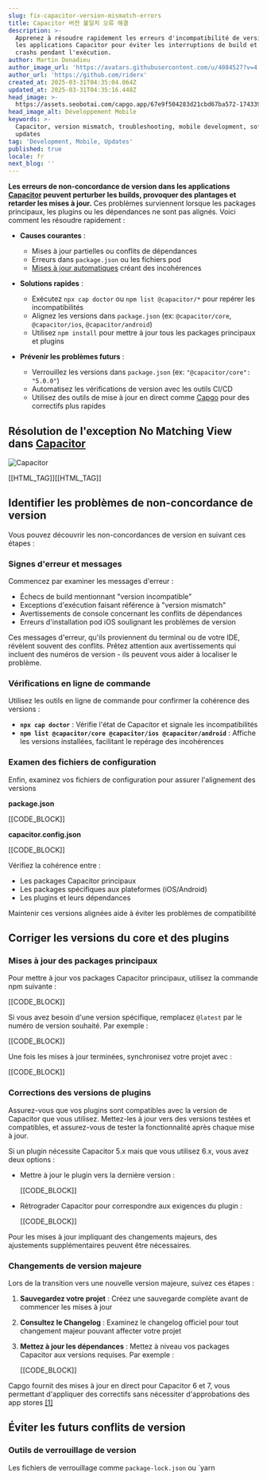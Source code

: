 ```yaml
---
slug: fix-capacitor-version-mismatch-errors
title: Capacitor 버전 불일치 오류 해결
description: >-
  Apprenez à résoudre rapidement les erreurs d'incompatibilité de version dans
  les applications Capacitor pour éviter les interruptions de build et les
  crashs pendant l'exécution.
author: Martin Donadieu
author_image_url: 'https://avatars.githubusercontent.com/u/4084527?v=4'
author_url: 'https://github.com/riderx'
created_at: 2025-03-31T04:35:04.064Z
updated_at: 2025-03-31T04:35:16.448Z
head_image: >-
  https://assets.seobotai.com/capgo.app/67e9f504283d21cbd67ba572-1743395716448.jpg
head_image_alt: Développement Mobile
keywords: >-
  Capacitor, version mismatch, troubleshooting, mobile development, software
  updates
tag: 'Development, Mobile, Updates'
published: true
locale: fr
next_blog: ''
---
```


**Les erreurs de non-concordance de version dans les applications [Capacitor](https://capacitorjscom/) peuvent perturber les builds, provoquer des plantages et retarder les mises à jour.** Ces problèmes surviennent lorsque les packages principaux, les plugins ou les dépendances ne sont pas alignés. Voici comment les résoudre rapidement :

-   **Causes courantes** :
    
    -   Mises à jour partielles ou conflits de dépendances
    -   Erreurs dans `package.json` ou les fichiers pod
    -   [Mises à jour automatiques](https://capgo.app/docs/plugin/cloud-mode/auto-update/) créant des incohérences 
-   **Solutions rapides** :
    
    -   Exécutez `npx cap doctor` ou `npm list @capacitor/*` pour repérer les incompatibilités
    -   Alignez les versions dans `package.json` (ex: `@capacitor/core`, `@capacitor/ios`, `@capacitor/android`)
    -   Utilisez `npm install` pour mettre à jour tous les packages principaux et plugins
-   **Prévenir les problèmes futurs** :
    
    -   Verrouillez les versions dans `package.json` (ex: `"@capacitor/core": "5.0.0"`)  
    -   Automatisez les vérifications de version avec les outils CI/CD
    -   Utilisez des outils de mise à jour en direct comme [Capgo](https://capgo.app/) pour des correctifs plus rapides

## Résolution de l'exception No Matching View dans [Capacitor](https://capacitorjscom/)

![Capacitor](https://assets.seobotai.com/capgo.app/67e9f504283d21cbd67ba572/7e137b9b90adb3934b29b03381f213c1.jpg)

[[HTML_TAG]][[HTML_TAG]]

## Identifier les problèmes de non-concordance de version

Vous pouvez découvrir les non-concordances de version en suivant ces étapes :

### Signes d'erreur et messages

Commencez par examiner les messages d'erreur :

-   Échecs de build mentionnant "version incompatible"
-   Exceptions d'exécution faisant référence à "version mismatch"
-   Avertissements de console concernant les conflits de dépendances
-   Erreurs d'installation pod iOS soulignant les problèmes de version

Ces messages d'erreur, qu'ils proviennent du terminal ou de votre IDE, révèlent souvent des conflits. Prêtez attention aux avertissements qui incluent des numéros de version - ils peuvent vous aider à localiser le problème.

### Vérifications en ligne de commande

Utilisez les outils en ligne de commande pour confirmer la cohérence des versions :

-   **`npx cap doctor`** : Vérifie l'état de Capacitor et signale les incompatibilités
-   **`npm list @capacitor/core @capacitor/ios @capacitor/android`** : Affiche les versions installées, facilitant le repérage des incohérences

### Examen des fichiers de configuration

Enfin, examinez vos fichiers de configuration pour assurer l'alignement des versions

**package.json**

[[CODE_BLOCK]]

**capacitor.config.json**

[[CODE_BLOCK]]

Vérifiez la cohérence entre :

-   Les packages Capacitor principaux
-   Les packages spécifiques aux plateformes (iOS/Android)
-   Les plugins et leurs dépendances

Maintenir ces versions alignées aide à éviter les problèmes de compatibilité

## Corriger les versions du core et des plugins

### Mises à jour des packages principaux

Pour mettre à jour vos packages Capacitor principaux, utilisez la commande npm suivante :

[[CODE_BLOCK]]

Si vous avez besoin d'une version spécifique, remplacez `@latest` par le numéro de version souhaité. Par exemple :

[[CODE_BLOCK]]

Une fois les mises à jour terminées, synchronisez votre projet avec :

[[CODE_BLOCK]]

### Corrections des versions de plugins

Assurez-vous que vos plugins sont compatibles avec la version de Capacitor que vous utilisez. Mettez-les à jour vers des versions testées et compatibles, et assurez-vous de tester la fonctionnalité après chaque mise à jour.

Si un plugin nécessite Capacitor 5.x mais que vous utilisez 6.x, vous avez deux options :

-   Mettre à jour le plugin vers la dernière version :
    
    [[CODE_BLOCK]]
    
-   Rétrograder Capacitor pour correspondre aux exigences du plugin :
    
    [[CODE_BLOCK]]

Pour les mises à jour impliquant des changements majeurs, des ajustements supplémentaires peuvent être nécessaires.

### Changements de version majeure

Lors de la transition vers une nouvelle version majeure, suivez ces étapes :

1.  **Sauvegardez votre projet** : Créez une sauvegarde complète avant de commencer les mises à jour
    
2.  **Consultez le Changelog** : Examinez le changelog officiel pour tout changement majeur pouvant affecter votre projet
    
3.  **Mettez à jour les dépendances** : Mettez à niveau vos packages Capacitor aux versions requises. Par exemple :
    
    [[CODE_BLOCK]]

Capgo fournit des mises à jour en direct pour Capacitor 6 et 7, vous permettant d'appliquer des correctifs sans nécessiter d'approbations des app stores [\[1\]](https://capgo.app/)

## Éviter les futurs conflits de version

### Outils de verrouillage de version

Les fichiers de verrouillage comme `package-lock.json` ou `yarn